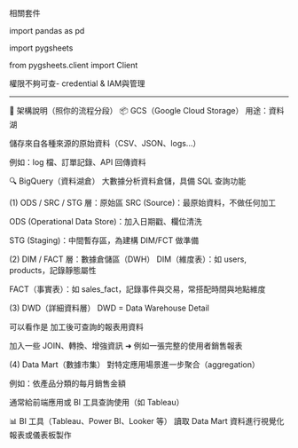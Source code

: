 相關套件

import pandas as pd

import pygsheets

from pygsheets.client import Client

權限不夠可查- credential & IAM與管理


____________________________________________________________________________________________________________________________________________________________________

🧠 架構說明（照你的流程分段）
📦 GCS（Google Cloud Storage）
用途：資料湖

儲存來自各種來源的原始資料（CSV、JSON、logs...）

例如：log 檔、訂單記錄、API 回傳資料

🔍 BigQuery（資料湖倉）
大數據分析資料倉儲，具備 SQL 查詢功能

(1) ODS / SRC / STG 層：原始區
SRC (Source)：最原始資料，不做任何加工

ODS (Operational Data Store)：加入日期戳、欄位清洗

STG (Staging)：中間暫存區，為建構 DIM/FCT 做準備

(2) DIM / FACT 層：數據倉儲區（DWH）
DIM（維度表）：如 users, products，記錄靜態屬性

FACT（事實表）：如 sales_fact，記錄事件與交易，常搭配時間與地點維度

(3) DWD（詳細資料層）
DWD = Data Warehouse Detail

可以看作是 加工後可查詢的報表用資料

加入一些 JOIN、轉換、增強資訊
➜ 例如一張完整的使用者銷售報表

(4) Data Mart（數據市集）
對特定應用場景進一步聚合（aggregation）

例如：依產品分類的每月銷售金額

通常給前端應用或 BI 工具查詢使用（如 Tableau）

📊 BI 工具（Tableau、Power BI、Looker 等）
讀取 Data Mart 資料進行視覺化報表或儀表板製作

